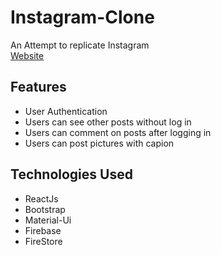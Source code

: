 # Instagram-Clone
An Attempt to replicate Instagram<br/>
[Website](https://instagram-clone-ef59f.firebaseapp.com/)<br/>
## Features
- User  Authentication
- Users can see other posts without log in
- Users can comment on posts after logging in
- Users can post pictures with capion
## Technologies Used
- ReactJs
- Bootstrap
- Material-Ui
- Firebase
- FireStore